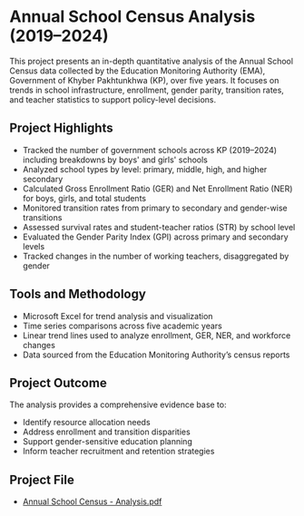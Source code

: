 # Annual School Census Analysis (2019–2024)

This project presents an in-depth quantitative analysis of the Annual School Census data collected by the Education Monitoring Authority (EMA), Government of Khyber Pakhtunkhwa (KP), over five years. It focuses on trends in school infrastructure, enrollment, gender parity, transition rates, and teacher statistics to support policy-level decisions.

## Project Highlights

- Tracked the number of government schools across KP (2019–2024) including breakdowns by boys' and girls' schools
- Analyzed school types by level: primary, middle, high, and higher secondary
- Calculated Gross Enrollment Ratio (GER) and Net Enrollment Ratio (NER) for boys, girls, and total students
- Monitored transition rates from primary to secondary and gender-wise transitions
- Assessed survival rates and student-teacher ratios (STR) by school level
- Evaluated the Gender Parity Index (GPI) across primary and secondary levels
- Tracked changes in the number of working teachers, disaggregated by gender

## Tools and Methodology

- Microsoft Excel for trend analysis and visualization
- Time series comparisons across five academic years
- Linear trend lines used to analyze enrollment, GER, NER, and workforce changes
- Data sourced from the Education Monitoring Authority’s census reports

## Project Outcome

The analysis provides a comprehensive evidence base to:
- Identify resource allocation needs
- Address enrollment and transition disparities
- Support gender-sensitive education planning
- Inform teacher recruitment and retention strategies

## Project File

- [Annual School Census - Analysis.pdf](./Annual%20School%20Census-%20Analysis.pdf)
